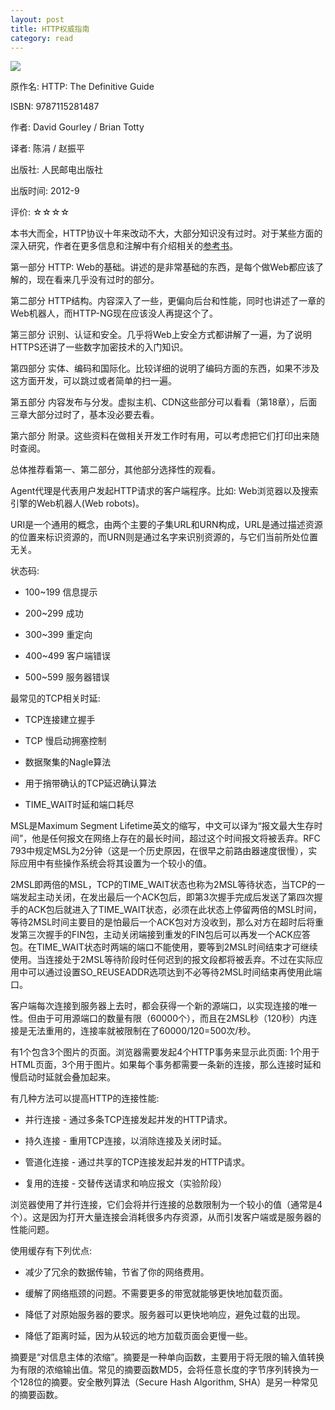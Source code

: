 ```yaml
---
layout: post
title: HTTP权威指南
category: read
---
```

<img class="cover" src="/images/2013/10/9787115281487.jpg" />

原作名: HTTP: The Definitive Guide

ISBN: 9787115281487

作者: David Gourley / Brian Totty 

译者: 陈涓 / 赵振平   

出版社: 人民邮电出版社

出版时间: 2012-9

评价: ☆☆☆☆

本书大而全，HTTP协议十年来改动不大，大部分知识没有过时。对于某些方面的深入研究，作者在更多信息和注解中有介绍相关的[参考书](http://book.douban.com/doulist/3157398/)。

第一部分 HTTP: Web的基础。讲述的是非常基础的东西，是每个做Web都应该了解的，现在看来几乎没有过时的部分。

第二部分 HTTP结构。内容深入了一些，更偏向后台和性能，同时也讲述了一章的Web机器人，而HTTP-NG现在应该没人再提这个了。

第三部分 识别、认证和安全。几乎将Web上安全方式都讲解了一遍，为了说明HTTPS还讲了一些数字加密技术的入门知识。

第四部分 实体、编码和国际化。比较详细的说明了编码方面的东西，如果不涉及这方面开发，可以跳过或者简单的扫一遍。

第五部分 内容发布与分发。虚拟主机、CDN这些部分可以看看（第18章），后面三章大部分过时了，基本没必要去看。

第六部分 附录。这些资料在做相关开发工作时有用，可以考虑把它们打印出来随时查阅。

总体推荐看第一、第二部分，其他部分选择性的观看。

Agent代理是代表用户发起HTTP请求的客户端程序。比如: Web浏览器以及搜索引擎的Web机器人(Web robots)。

URI是一个通用的概念，由两个主要的子集URL和URN构成，URL是通过描述资源的位置来标识资源的，而URN则是通过名字来识别资源的，与它们当前所处位置无关。

状态码: 

* 100~199 信息提示

* 200~299 成功

* 300~399 重定向

* 400~499 客户端错误

* 500~599 服务器错误


最常见的TCP相关时延: 

* TCP连接建立握手

* TCP 慢启动拥塞控制

* 数据聚集的Nagle算法

* 用于捎带确认的TCP延迟确认算法

* TIME_WAIT时延和端口耗尽


MSL是Maximum Segment Lifetime英文的缩写，中文可以译为“报文最大生存时间”，他是任何报文在网络上存在的最长时间，超过这个时间报文将被丢弃。RFC 793中规定MSL为2分钟（这是一个历史原因，在很早之前路由器速度很慢），实际应用中有些操作系统会将其设置为一个较小的值。

2MSL即两倍的MSL，TCP的TIME_WAIT状态也称为2MSL等待状态，当TCP的一端发起主动关闭，在发出最后一个ACK包后，即第3次握手完成后发送了第四次握手的ACK包后就进入了TIME_WAIT状态，必须在此状态上停留两倍的MSL时间，等待2MSL时间主要目的是怕最后一个ACK包对方没收到，那么对方在超时后将重发第三次握手的FIN包，主动关闭端接到重发的FIN包后可以再发一个ACK应答包。在TIME_WAIT状态时两端的端口不能使用，要等到2MSL时间结束才可继续使用。当连接处于2MSL等待阶段时任何迟到的报文段都将被丢弃。不过在实际应用中可以通过设置SO_REUSEADDR选项达到不必等待2MSL时间结束再使用此端口。

客户端每次连接到服务器上去时，都会获得一个新的源端口，以实现连接的唯一性。但由于可用源端口的数量有限（60000个），而且在2MSL秒（120秒）内连接是无法重用的，连接率就被限制在了60000/120=500次/秒。

有1个包含3个图片的页面。浏览器需要发起4个HTTP事务来显示此页面: 1个用于HTML页面，3个用于图片。如果每个事务都需要一条新的连接，那么连接时延和慢启动时延就会叠加起来。

有几种方法可以提高HTTP的连接性能:   

* 并行连接 - 通过多条TCP连接发起并发的HTTP请求。

* 持久连接 - 重用TCP连接，以消除连接及关闭时延。

* 管道化连接 - 通过共享的TCP连接发起并发的HTTP请求。

* 复用的连接 - 交替传送请求和响应报文（实验阶段）


浏览器使用了并行连接，它们会将并行连接的总数限制为一个较小的值（通常是4个）。这是因为打开大量连接会消耗很多内存资源，从而引发客户端或是服务器的性能问题。

使用缓存有下列优点: 

* 减少了冗余的数据传输，节省了你的网络费用。

* 缓解了网络瓶颈的问题。不需要更多的带宽就能够更快地加载页面。

* 降低了对原始服务器的要求。服务器可以更快地响应，避免过载的出现。

* 降低了距离时延，因为从较远的地方加载页面会更慢一些。


摘要是“对信息主体的浓缩”。摘要是一种单向函数，主要用于将无限的输入值转换为有限的浓缩输出值。常见的摘要函数MD5，会将任意长度的字节序列转换为一个128位的摘要。安全散列算法（Secure Hash Algorithm, SHA）是另一种常见的摘要函数。